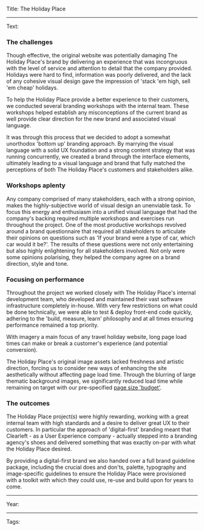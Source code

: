 Title: The Holiday Place

----

Text: 

### The challenges

Though effective, the original website was potentially damaging The Holiday Place's brand by delivering an experience that was incongruous with the level of service and attention to detail that the company provided. Holidays were hard to find, information was poorly delivered, and the lack of any cohesive visual design gave the impression of 'stack 'em high, sell 'em cheap' holidays. 

To help the Holiday Place provide a better experience to their customers, we conducted several branding workshops with the internal team. These workshops helped establish any misconceptions of the current brand as well provide clear direction for the new brand and associated visual language.

It was through this process that we decided to adopt a somewhat unorthodox 'bottom up' branding approach. By marrying the visual language with a solid UX foundation and a strong content strategy that was running concurrently, we created a brand through the interface elements, ultimately leading to a visual language and brand that fully matched the perceptions of both The Holiday Place's customers and stakeholders alike.

### Workshops aplenty

Any company comprised of many stakeholders, each with a strong opinion, makes the highly-subjective world of visual design an unenviable task.  To focus this energy and enthusiasm into a unified visual language that had the company's backing required multiple workshops and exercises run throughout the project. One of the most productive workshops revolved around a brand questionnaire that required all stakeholders to articulate their opinions on questions such as 'If your brand were a type of car, which car would it be?'.  The results of these questions were not only entertaining but also highly enlightening for all stakeholders involved.  Not only were some opinions polarising, they helped the company agree on a brand direction, style and tone.

### Focusing on performance

Throughout the project we worked closely with The Holiday Place's internal development team, who developed and maintained their vast software infrastructure completely in-house. With very few restrictions on what could be done technically, we were able to test & deploy front-end code quickly, adhering to the 'build, measure, learn' philosophy and at all times ensuring performance remained a top priority.

With imagery a main focus of any travel holiday website, long page load times can make or break a customer's experience (and potential conversion).

The Holiday Place's original image assets lacked freshness and artistic direction, forcing us to consider new ways of enhancing the site aesthetically without affecting page load time. Through the blurring of large thematic background images, we significantly reduced load time while remaining on target with our pre-specified [page size 'budget'](http://clearleft.com/thinks/responsivedesignonabudget/).

### The outcomes

The Holiday Place project(s) were highly rewarding, working with a great internal team with high standards and a desire to deliver great UX to their customers.  In particular the approach of 'digital-first' branding meant that Clearleft - as a User Experience company - actually stepped into a branding agency's shoes and delivered something that was exactly on-par with what the Holiday Place desired.  

By providing a digital-first brand we also handed over a full brand guideline package, including the crucial does and don'ts, palette, typography and image-specific guidelines to ensure the Holiday Place were provisioned with a toolkit with which they could use, re-use and build upon for years to come.

----

Year: 

----

Tags: 